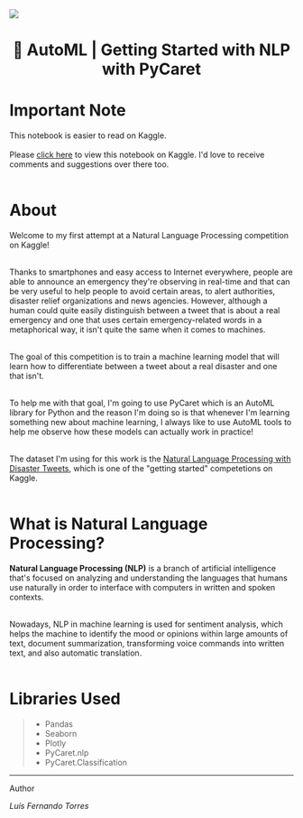 <img src="https://mytechdecisions.com/wp-content/uploads/2021/02/AdobeStock_382844018-1000x500.jpeg">


# <center> 🤖 AutoML | Getting Started with NLP with PyCaret </center>

# Important Note

This notebook is easier to read on Kaggle.<br><br>
Please <a href="https://www.kaggle.com/code/lusfernandotorres/automl-getting-started-with-nlp-with-pycaret">click here</a> to view this notebook on Kaggle. I'd love to receive comments and suggestions over there too.<br><br>

# About

Welcome to my first attempt at a Natural Language Processing competition on Kaggle!<br><br>

Thanks to smartphones and easy access to Internet everywhere, people are able to announce an emergency they're observing in real-time and that can be very useful to help people to avoid certain areas, to alert authorities, disaster relief organizations and news agencies. However, although a human could quite easily distinguish between a tweet that is about a real emergency and one that uses certain emergency-related words in a metaphorical way, it isn't quite the same when it comes to machines.<br><br>

The goal of this competition is to train a machine learning model that will learn how to differentiate between a tweet about a real disaster and one that isn't.<br><br>

To help me with that goal, I'm going to use PyCaret which is an AutoML library for Python and the reason I'm doing so is that whenever I'm learning something new about machine learning, I always like to use AutoML tools to help me observe how these models can actually work in practice!<br><br>

The dataset I'm using for this work is the <a href="https://www.kaggle.com/competitions/nlp-getting-started">Natural Language Processing with Disaster Tweets</a>, which is one of the "getting started" competetions on Kaggle.<br><br>

# What is Natural Language Processing?

**Natural Language Processing (NLP)** is a branch of artificial intelligence that's focused on analyzing and understanding the languages that humans use naturally in order to interface with computers in written and spoken contexts.<br><br>

Nowadays, NLP in machine learning is used for sentiment analysis, which helps the machine to identify the mood or opinions within large amounts of text, document summarization, transforming voice commands into written text, and also automatic translation.<br><br>

# Libraries Used
> - Pandas
> - Seaborn
> - Plotly
> - PyCaret.nlp
> - PyCaret.Classification

---

Author

*Luís Fernando Torres*
